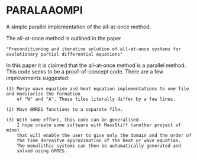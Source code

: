 # PARALAAOMPI
A simple parallel implementation of the all-at-once method.

The all-at-once method is outlined in the paper 

    "Preconditioning and iterative solution of all-at-once systems for evolutionary partial differential equations"

In this paper it is claimed that the all-at-once method is a parallel method. This code seeks to be a proof-of-concept
code. There are a few improvements suggested:

    (1) Merge wave equation and heat equation implementations to one file and modularise the formation
        of "W" and "A". These files literally differ by a few lines. 

    (2) Move GMRES functions to a separate file.

    (3) With some effort, this code can be generalised.
        I hope create some software with MassStiff (another project of mine)
        that will enable the user to give only the domain and the order of
        the time dervaitve approximation of the heat or wave equation.
        The monolithic systems can then be automatically generated and
        solved using GMRES.



